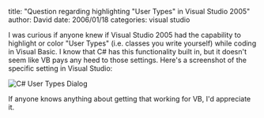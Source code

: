 
title: "Question regarding highlighting \"User Types\" in Visual Studio 2005"
author: David
date: 2006/01/18
categories: visual studio

I was curious if anyone knew if Visual Studio 2005 had the capability to highlight or color "User Types" (i.e. classes you write yourself) while coding in Visual Basic. I know that C# has this functionality built in, but it doesn't seem like VB pays any heed to those settings. Here's a screenshot of the specific setting in Visual Studio:

![C# User Types Dialog](http://mohundro.com/blog/content/binary/2006-01-18_0001.jpeg)

If anyone knows anything about getting that working for VB, I'd appreciate it.

